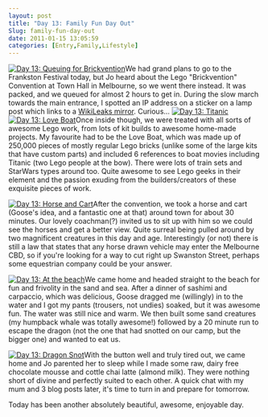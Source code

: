 ```yaml
---
layout: post
title: "Day 13: Family Fun Day Out"
Slug: family-fun-day-out
date: 2011-01-15 13:05:59
categories: [Entry,Family,Lifestyle]
---
```

[![](https://bendechrai.com/wp-content/uploads/2011/01/Screen-shot-2011-01-16-at-11.15.02-PM-150x150.png "Day 13: Queuing for Brickvention")](https://bendechrai.com/wp-content/uploads/2011/01/Screen-shot-2011-01-16-at-11.15.02-PM.png)We had grand plans to go to the Frankston Festival today, but Jo heard about the Lego "Brickvention" Convention at Town Hall in Melbourne, so we went there instead. It was packed, and we queued for almost 2 hours to get in. During the slow march towards the main entrance, I spotted an IP address on a sticker on a lamp post which links to a [WikiLeaks mirror](http://213.251.145.96/). Curious... [![](https://bendechrai.com/wp-content/uploads/2011/01/day13-titanic-150x150.jpg "Day 13: Titanic")](https://bendechrai.com/wp-content/uploads/2011/01/day13-titanic.jpg)[![](https://bendechrai.com/wp-content/uploads/2011/01/day13-loveboat-150x150.jpg "Day 13: Love Boat")](https://bendechrai.com/wp-content/uploads/2011/01/day13-loveboat.jpg)Once inside though, we were treated with all sorts of awesome Lego work, from lots of kit builds to awesome home-made projects. My favourite had to be the Love Boat, which was made up of 250,000 pieces of mostly regular Lego bricks (unlike some of the large kits that have custom parts) and included 6 references to boat movies including Titanic (two Lego people at the bow). There were lots of train sets and StarWars types around too. Quite awesome to see Lego geeks in their element and the passion exuding from the builders/creators of these exquisite pieces of work.

[![](https://bendechrai.com/wp-content/uploads/2011/01/day13-horse-and-cart-150x150.jpg "Day 13: Horse and Cart")](https://bendechrai.com/wp-content/uploads/2011/01/day13-horse-and-cart.jpg)After the convention, we took a horse and cart (Goose's idea, and a fantastic one at that) around town for about 30 minutes. Our lovely coachman(?) invited us to sit up with him so we could see the horses and get a better view. Quite surreal being pulled around by two magnificent creatures in this day and age. Interestingly (or not) there is still a law that states that any horse drawn vehicle may enter the Melbourne CBD, so if you're looking for a way to cut right up Swanston Street, perhaps some equestrian company could be your answer.

[![](https://bendechrai.com/wp-content/uploads/2011/01/day13-beach-150x150.jpg "Day 13: At the beach")](https://bendechrai.com/wp-content/uploads/2011/01/day13-beach.jpg)We came home and headed straight to the beach for fun and frivolity in the sand and sea. After a dinner of sashimi and carpaccio, which was delicious, Goose dragged me (willingly) in to the water and I got my pants (trousers, not undies) soaked, but it was awesome fun. The water was still nice and warm. We then built some sand creatures (my humpback whale was totally awesome!) followed by a 20 minute run to escape the dragon (not the one that had snotted on our camp, but the bigger one) and wanted to eat us.

[![](https://bendechrai.com/wp-content/uploads/2011/01/day13-snot-150x150.jpg "Day 13: Dragon Snot")](https://bendechrai.com/wp-content/uploads/2011/01/day13-snot.jpg)With the button well and truly tired out, we came home and Jo parented her to sleep while I made some raw, dairy free chocolate mousse and cottle chai latte (almond milk). They were nothing short of divine and perfectly suited to each other. A quick chat with my mum and 3 blog posts later, it's time to turn in and prepare for tomorrow.

Today has been another absolutely beautiful, awesome, enjoyable day.
